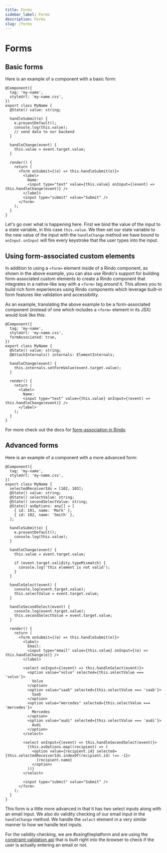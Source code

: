 ```yaml
---
title: Forms
sidebar_label: Forms
description: Forms
slug: /forms
---
```


# Forms

## Basic forms

Here is an example of a component with a basic form:

```tsx
@Component({
  tag: 'my-name',
  styleUrl: 'my-name.css',
})
export class MyName {
  @State() value: string;

  handleSubmit(e) {
    e.preventDefault();
    console.log(this.value);
    // send data to our backend
  }

  handleChange(event) {
    this.value = event.target.value;
  }

  render() {
    return (
      <form onSubmit={(e) => this.handleSubmit(e)}>
        <label>
          Name:
          <input type="text" value={this.value} onInput={(event) => this.handleChange(event)} />
        </label>
        <input type="submit" value="Submit" />
      </form>
    );
  }
}
```

Let's go over what is happening here. First we bind the value of the input to a state variable, in this case `this.value`. We then set our state variable to the new value of the input with the `handleChange` method we have bound to `onInput`. `onInput` will fire every keystroke that the user types into the input.

## Using form-associated custom elements

In addition to using a `<form>` element inside of a Rindo component, as shown
in the above example, you can also use Rindo's support for building
form-associated custom elements to create a Rindo component that integrates
in a native-like way with a `<form>` tag _around_ it. This allows you to build
rich form experiences using Rindo components which leverage built-in form
features like validation and accessibility.

As an example, translating the above example to be a form-associated component
(instead of one which includes a `<form>` element in its JSX) would look like
this:

```tsx
@Component({
  tag: 'my-name',
  styleUrl: 'my-name.css',
  formAssociated: true,
})
export class MyName {
  @State() value: string;
  @AttachInternals() internals: ElementInternals;

  handleChange(event) {
    this.internals.setFormValue(event.target.value);
  }

  render() {
    return (
      <label>
        Name:
        <input type="text" value={this.value} onInput={(event) => this.handleChange(event)} />
      </label>
    );
  }
}
```

For more check out the docs for [form-association in Rindo](../components/form-associated.md).

## Advanced forms

Here is an example of a component with a more advanced form:

```tsx
@Component({
  tag: 'my-name',
  styleUrl: 'my-name.css',
})
export class MyName {
  selectedReceiverIds = [102, 103];
  @State() value: string;
  @State() selectValue: string;
  @State() secondSelectValue: string;
  @State() avOptions: any[] = [
    { id: 101, name: 'Mark' },
    { id: 102, name: 'Smith' },
  ];

  handleSubmit(e) {
    e.preventDefault();
    console.log(this.value);
  }

  handleChange(event) {
    this.value = event.target.value;

    if (event.target.validity.typeMismatch) {
      console.log('this element is not valid');
    }
  }

  handleSelect(event) {
    console.log(event.target.value);
    this.selectValue = event.target.value;
  }

  handleSecondSelect(event) {
    console.log(event.target.value);
    this.secondSelectValue = event.target.value;
  }

  render() {
    return (
      <form onSubmit={(e) => this.handleSubmit(e)}>
        <label>
          Email:
          <input type="email" value={this.value} onInput={(e) => this.handleChange(e)} />
        </label>

        <select onInput={(event) => this.handleSelect(event)}>
          <option value="volvo" selected={this.selectValue === 'volvo'}>
            Volvo
          </option>
          <option value="saab" selected={this.selectValue === 'saab'}>
            Saab
          </option>
          <option value="mercedes" selected={this.selectValue === 'mercedes'}>
            Mercedes
          </option>
          <option value="audi" selected={this.selectValue === 'audi'}>
            Audi
          </option>
        </select>

        <select onInput={(event) => this.handleSecondSelect(event)}>
          {this.avOptions.map((recipient) => (
            <option value={recipient.id} selected={this.selectedReceiverIds.indexOf(recipient.id) !== -1}>
              {recipient.name}
            </option>
          ))}
        </select>

        <input type="submit" value="Submit" />
      </form>
    );
  }
}
```

This form is a little more advanced in that it has two select inputs along with an email input. We also do validity checking of our email input in the `handleChange` method. We handle the `select` element in a very similar manner to how we handle text inputs.

For the validity checking, we are #usingtheplatform and are using the [constraint validation api](https://developer.mozilla.org/en-US/docs/Web/Guide/HTML/HTML5/Constraint_validation) that is built right into the browser to check if the user is actually entering an email or not.
